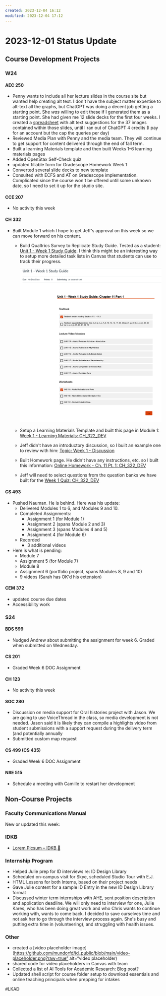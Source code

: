 ```yaml
---
created: 2023-12-04 16:12
modified: 2023-12-04 17:12
---
```


# 2023-12-01 Status Update

## Course Development Projects

### W24

#### AEC 250

* Penny wants to include all her lecture slides in the course site but wanted help creating alt text. I don't have the subject matter expertise to alt-text all the graphs, but ChatGPT was doing a decent job getting a starting point. She _was_ willing to edit these if I generated them as a starting point. She had given me 12 slide decks for the first four weeks. I created a [spreadsheet](https://oregonstate.box.com/s/19k6d104n3aybhwd84dlp0zacbpkuy41) with alt text suggestions for the 37 images contained within those slides, until I ran out of ChatGPT 4 credits (I pay for an account but the cap the queries per day)
* Reviewed Media Plan with Penny and the media team. They will continue to get support for content delivered through the end of fall term.
* Built a learning Materials template and then built Weeks 1–6 learning materials pages
* Added OpenStax Self-Check quiz
* updated fillable form for Gradescope Homework Week 1
* Converted several slide decks to new template
* Consulted with ECFS and AT on Gradescope implementation. Complicated since the course won't be offered until some unknown date, so I need to set it up for the studio site.

#### CCE 207

* No activity this week

#### CH 332

* Built Module 1 which I hope to get Jeff's approval on this week so we can move forward on his content.
	* Build Qualtrics Survey to Replicate Study Guide. Tested as a student: [Unit 1 - Week 1 Study Guide](https://canvas.oregonstate.edu/courses/1963511/assignments/9456226?module_item_id=23809367). I think this might be an interesting way to setup more detailed task lists in Canvas that students can use to track their progress.

	  ![](./images/ch322-studyguide.png)

	* Setup a Learning Materials Template and built this page in Module 1: [Week 1 - Learning Materials: CH_322_DEV](https://canvas.oregonstate.edu/courses/1963511/pages/week-1-learning-materials?module_item_id=23488708)
	* Jeff didn't have an introductory discussion, so I built an example one to review with him: [Topic: Week 1 - Discussion](https://canvas.oregonstate.edu/courses/1963511/discussion_topics/10376478?module_item_id=23488709)
	* Built Homework page. He didn't have any instructions, etc. so I built this information: [Online Homework - Ch. 11 Pt. 1: CH_322_DEV](https://canvas.oregonstate.edu/courses/1963511/quizzes/2911043?module_item_id=23814914)
	* Jeff will need to select questions from the question banks we have built for the [Week 1 Quiz: CH_322_DEV](https://canvas.oregonstate.edu/courses/1963511/quizzes/2886444?module_item_id=23488711)

#### CS 493

* Pushed Nauman. He is behind. Here was his update:
	* Delivered Modules 1 to 6, and Modules 9 and 10.
	* Completed Assignments:
		* Assignment 1 (for Module 1)
		* Assignment 2 (spans Module 2 and 3)
		* Assignment 3 (spans Modules 4 and 5)
		* Assignment 4 (for Module 6)
	* Recorded
		* 3 additional videos
* Here is what is pending:
	 * Module 7
	 * Assignment 5 (for Module 7)
	 * Module 8
	 * Assignment 6 (portfolio project, spans Modules 8, 9 and 10)
	 * 9 videos (Sarah has OK'd his extension)

#### CEM 372

* updated course due dates
* Accessibility work

### S24

#### BDS 599

* Nudged Andrew about submitting the assignment for week 6. Graded when submitted on Wednesday.

#### CS 201

* Graded Week 6 DOC Assignment

#### CH 123

* No activity this week

#### SOC 280

* Discussion on media support for Oral histories project with Jason. We are going to use VoiceThread in the class, so media development is not needed. Jason said it is likely they can compile a highlights video from student submissions with a support request during the delivery term (and potentially annually
* Submitted custom map request

#### CS 499 (CS 435)

* Graded Week 6 DOC Assignment

#### NSE 515

* Schedule a meeting with Camille to restart her development

## Non-Course Projects

### Faculty Communications Manual

New or updated this week:

### IDKB

* [Lorem Picsum – IDKB 🦫](https://idkb.oregonstate.education/knowledge-base/lorem-picsum/?jwt=eyJ0eXAiOiJKV1QiLCJhbGciOiJIUzI1NiJ9.eyJpc3MiOiJvc3VlY2FtcHVzIiwic3ViIjoiTVRRNU56azNOak0yT0RndU1BPT0iLCJvbmlkIjoibXVuZG9yZmQiLCJmdWxsbmFtZSI6IkRlYm9yYWggTXVuZG9yZmYiLCJhdWQiOiJTYW1wbGUgQXBwbGljYXRpb24iLCJleHAiOjE3MDE3NTY2MjgsImlhdCI6MTcwMTczNDQyOCwicm9sZSI6IiJ9.feoxhrgEbFwzXpDA3piiNMjVGQDdxgKzNczqZoCC2Mk)

### Internship Program

* Helped Julie prep for ID interviews re: ID Design Library
* Scheduled on-campus visit for Skye, scheduled Studio Tour with E.J.
* HTML Lessons for both Interns, based on their project needs
* Gave Julie content for a sample ID Entry in the new ID Design Library format
* Discussed winter term internships with AHE, sent position description and application deadline. We will only need to interview for one, Julie Kares, who has been doing great work and who Chris wants to continue working with, wants to come back. I decided to save ourselves time and not ask her to go through the interview process again. She's busy and putting extra time in (volunteering), and struggling with health issues.

### Other

* created a [video placeholder image](<https://github.com/mundorfd/id_public/blob/main/video-placeholder.png?raw=true”> alt=“video placeholder)
* shared code for video placeholders in Canvas with team
* Collected a list of AI Tools for Academic Research: Blog post?
* Updated shell script for course folder setup to download essentials and online teaching principals when prepping for intakes

#LKAD 
